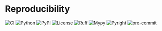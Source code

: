 # Reproducibility

[![CI](https://github.com/gao-hongnan/reproducibility/actions/workflows/ci.yml/badge.svg)](https://github.com/gao-hongnan/reproducibility/actions/workflows/ci.yml)
[![Python](https://img.shields.io/badge/python-3.12%20%7C%203.13-blue.svg)](https://www.python.org/downloads/)
[![PyPI](https://img.shields.io/badge/pypi-v22.0.0-blue.svg)](https://github.com/gao-hongnan/reproducibility)
[![License](https://img.shields.io/badge/license-Apache%202.0-green.svg)](https://opensource.org/licenses/Apache-2.0)
[![Ruff](https://img.shields.io/endpoint?url=https://raw.githubusercontent.com/astral-sh/ruff/main/assets/badge/v2.json)](https://github.com/astral-sh/ruff)
[![Mypy](https://img.shields.io/badge/typed-mypy-blue?style=flat-square&logo=python)](http://mypy-lang.org/)
[![Pyright](https://img.shields.io/badge/typed-pyright-blue?style=flat-square&logo=python)](https://github.com/microsoft/pyright)
[![pre-commit](https://img.shields.io/badge/pre--commit-enabled-brightgreen?logo=pre-commit&logoColor=white)](https://github.com/pre-commit/pre-commit)
